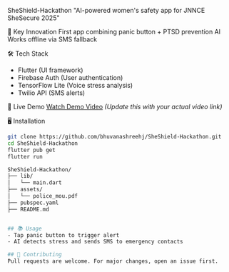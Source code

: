  SheShield-Hackathon
"AI-powered women's safety app for JNNCE SheSecure 2025"

🚨 Key Innovation
First app combining panic button + PTSD prevention AI
Works offline via SMS fallback

 🛠️ Tech Stack
- Flutter (UI framework)
- Firebase Auth (User authentication)
- TensorFlow Lite (Voice stress analysis)
- Twilio API (SMS alerts)

🚀 Live Demo
[Watch Demo Video](https://www.loom.com/) *(Update this with your actual video link)*

🖥️ Installation
```bash
git clone https://github.com/bhuvanashreehj/SheShield-Hackathon.git
cd SheShield-Hackathon
flutter pub get
flutter run

SheShield-Hackathon/
├── lib/
│   └── main.dart
├── assets/
│   └── police_mou.pdf
├── pubspec.yaml
├── README.md


## 📚 Usage
- Tap panic button to trigger alert
- AI detects stress and sends SMS to emergency contacts

## 🤝 Contributing
Pull requests are welcome. For major changes, open an issue first.

